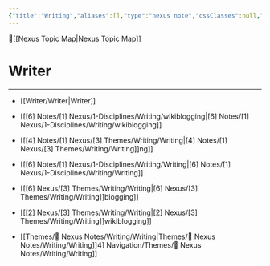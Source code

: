 ```yaml
---
{"title":"Writing","aliases":[],"type":"nexus note","cssClasses":null,"publish":true,"dg-publish":true,"permalink":"/writer/writer/","dgPassFrontmatter":true,"created":"2023-08-09T20:32:09.649-07:00","updated":"2023-09-07T21:11:58.964-07:00"}
---
```



🔺[[Nexus Topic Map\|Nexus Topic Map]]

# Writer
---



- [[Writer/Writer\|Writer]]


- [[[6] Notes/[1] Nexus/1-Disciplines/Writing/wikiblogging\|[6] Notes/[1] Nexus/1-Disciplines/Writing/wikiblogging]]
- [[[4] Notes/[1] Nexus/[3] Themes/Writing/Writing\|[4] Notes/[1] Nexus/[3] Themes/Writing/Writing]]ng]]
- [[[6] Notes/[1] Nexus/1-Disciplines/Writing/Writing\|[6] Notes/[1] Nexus/1-Disciplines/Writing/Writing]]
- [[[6] Nexus/[3] Themes/Writing/Writing\|[6] Nexus/[3] Themes/Writing/Writing]]blogging]]
- [[[2] Nexus/[3] Themes/Writing/Writing\|[2] Nexus/[3] Themes/Writing/Writing]]wikiblogging]]
- [[Themes/📝 Nexus Notes/Writing/Writing\|Themes/📝 Nexus Notes/Writing/Writing]]4] Navigation/Themes/📝 Nexus Notes/Writing/Writing]]